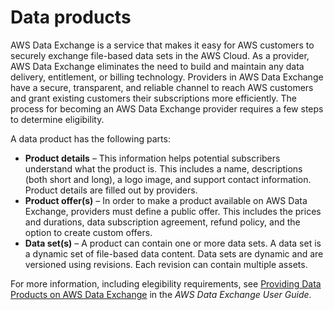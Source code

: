 # Data products<a name="data-products"></a>

AWS Data Exchange is a service that makes it easy for AWS customers to securely exchange file\-based data sets in the AWS Cloud\. As a provider, AWS Data Exchange eliminates the need to build and maintain any data delivery, entitlement, or billing technology\. Providers in AWS Data Exchange have a secure, transparent, and reliable channel to reach AWS customers and grant existing customers their subscriptions more efficiently\. The process for becoming an AWS Data Exchange provider requires a few steps to determine eligibility\.

A data product has the following parts:
+ **Product details** – This information helps potential subscribers understand what the product is\. This includes a name, descriptions \(both short and long\), a logo image, and support contact information\. Product details are filled out by providers\.
+ **Product offer\(s\)** – In order to make a product available on AWS Data Exchange, providers must define a public offer\. This includes the prices and durations, data subscription agreement, refund policy, and the option to create custom offers\.
+ **Data set\(s\)** – A product can contain one or more data sets\. A data set is a dynamic set of file\-based data content\. Data sets are dynamic and are versioned using revisions\. Each revision can contain multiple assets\.

For more information, including elegibility requirements, see [Providing Data Products on AWS Data Exchange](https://docs.aws.amazon.com/data-exchange/latest/userguide/providing-data-sets.html) in the *AWS Data Exchange User Guide*\.
